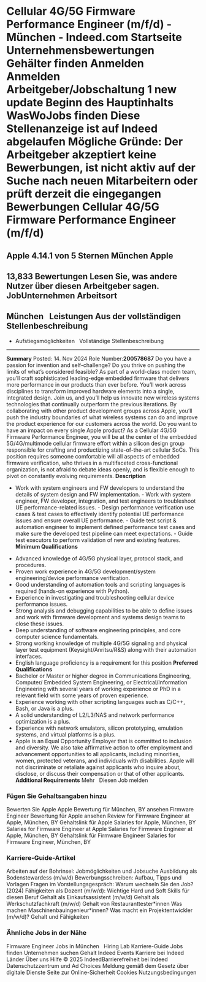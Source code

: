 Cellular 4G/5G Firmware Performance Engineer (m/f/d) - München - Indeed.com
Startseite
Unternehmensbewertungen
Gehälter finden
Anmelden
Anmelden
Arbeitgeber/Jobschaltung
1 new update
Beginn des Hauptinhalts
WasWoJobs finden
Diese Stellenanzeige ist auf Indeed abgelaufen
Mögliche Gründe: Der Arbeitgeber akzeptiert keine Bewerbungen, ist nicht aktiv auf der Suche nach neuen Mitarbeitern oder prüft derzeit die eingegangen Bewerbungen
Cellular 4G/5G Firmware Performance Engineer (m/f/d)
====================================================
Apple
4.14.1 von 5 Sternen
München
Apple
-----
13,833 Bewertungen
Lesen Sie, was andere Nutzer über diesen Arbeitgeber sagen.
JobUnternehmen
Arbeitsort
----------
München
&nbsp;
Leistungen Aus der vollständigen Stellenbeschreibung
----------------------------------------------------
* Aufstiegsmöglichkeiten
&nbsp;
Vollständige Stellenbeschreibung
--------------------------------
**Summary**
Posted: 14. Nov 2024
Role Number:**200578687**
Do you have a passion for invention and self-challenge? Do you thrive on pushing the limits of what’s considered feasible? As part of a world-class modem team, you’ll craft sophisticated leading-edge embedded firmware that delivers more performance in our products than ever before. You’ll work across disciplines to transform improved hardware elements into a single, integrated design. Join us, and you’ll help us innovate new wireless systems technologies that continually outperform the previous iterations. By collaborating with other product development groups across Apple, you’ll push the industry boundaries of what wireless systems can do and improve the product experience for our customers across the world. Do you want to have an impact on every single Apple product? As a Cellular 4G/5G Firmware Performance Engineer, you will be at the center of the embedded 5G/4G/multimode cellular firmware effort within a silicon design group responsible for crafting and productizing state-of-the-art cellular SoCs. This position requires someone comfortable will all aspects of embedded firmware verification, who thrives in a multifaceted cross-functional organization, is not afraid to debate ideas openly, and is flexible enough to pivot on constantly evolving requirements.
**Description**
- Work with system engineers and FW developers to understand the details of system design and FW implementation. - Work with system engineer, FW developer, integration, and test engineers to troubleshoot UE performance-related issues. - Design performance verification use cases & test cases to effectively identify potential UE performance issues and ensure overall UE performance. - Guide test script & automation engineer to implement defined performance test cases and make sure the developed test pipeline can meet expectations. - Guide test executors to perform validation of new and existing features.
**Minimum Qualifications**
* Advanced knowledge of 4G/5G physical layer, protocol stack, and procedures.
* Proven work experience in 4G/5G development/system engineering/device performance verification.
* Good understanding of automation tools and scripting languages is required (hands-on experience with Python).
* Experience in investigating and troubleshooting cellular device performance issues.
* Strong analysis and debugging capabilities to be able to define issues and work with firmware development and systems design teams to close these issues.
* Deep understanding of software engineering principles, and core computer science fundamentals.
* Strong working knowledge of multiple 4G/5G signaling and physical layer test equipment (Keysight/Anritsu/R&S) along with their automation interfaces.
* English language proficiency is a requirement for this position
**Preferred Qualifications**
* Bachelor or Master or higher degree in Communications Engineering, Computer/ Embedded System Engineering, or Electrical/Information Engineering with several years of working experience or PhD in a relevant field with some years of proven experience.
* Experience working with other scripting languages such as C/C++, Bash, or Java is a plus.
* A solid understanding of L2/L3/NAS and network performance optimization is a plus.
* Experience with network emulators, silicon prototyping, emulation systems, and virtual platforms is a plus.
* Apple is an Equal Opportunity Employer that is committed to inclusion and diversity. We also take affirmative action to offer employment and advancement opportunities to all applicants, including minorities, women, protected veterans, and individuals with disabilities. Apple will not discriminate or retaliate against applicants who inquire about, disclose, or discuss their compensation or that of other applicants.
**Additional Requirements**
Mehr
&nbsp;
Diesen Job melden
### Fügen Sie Gehaltsangaben hinzu
Bewerten Sie Apple
Apple Bewertung für München, BY ansehen
Firmware Engineer Bewertung für Apple ansehen
Review for Firmware Engineer at Apple, München, BY
Gehaltslink für Apple
Salaries for Apple, München, BY
Salaries for Firmware Engineer at Apple
Salaries for Firmware Engineer at Apple, München, BY
Gehaltslink für Firmware Engineer
Salaries for Firmware Engineer, München, BY
&nbsp;
### Karriere-Guide-Artikel
Arbeiten auf der Bohrinsel: Jobmöglichkeiten und Jobsuche
Ausbildung als Bodenstewardess (m/w/d)
Bewerbungsschreiben: Aufbau, Tipps und Vorlagen
Fragen im Vorstellungsgespräch: Warum wechseln Sie den Job? (2024)
Fähigkeiten als Dozent (m/w/d): Wichtige Hard und Soft Skills für diesen Beruf
Gehalt als Einkaufsassistent (m/w/d)
Gehalt als Werkschutzfachkraft (m/w/d)
Gehalt von Restauranttester\*innen
Was machen Maschinenbauingenieur\*innen?
Was macht ein Projektentwickler (m/w/d)? Gehalt und Fähigkeiten
&nbsp;
### Ähnliche Jobs in der Nähe
Firmware Engineer Jobs in München
&nbsp;
Hiring Lab Karriere-Guide Jobs finden Unternehmen suchen Gehalt Indeed Events Karriere bei Indeed Länder Über uns Hilfe
© 2025 IndeedBarrierefreiheit bei Indeed Datenschutzzentrum und Ad Choices Meldung gemäß dem Gesetz über digitale Dienste Seite zur Online-Sicherheit Cookies Nutzungsbedingungen